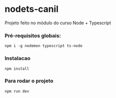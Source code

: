 # nodets-canil

Projeto feito no módulo do curso Node + Typescript

### Pré-requisitos globais:

`npm i -g nodemon typescript ts-node`

### Instalacao

`npm install`

### Para rodar o projeto

`npm run dev`
